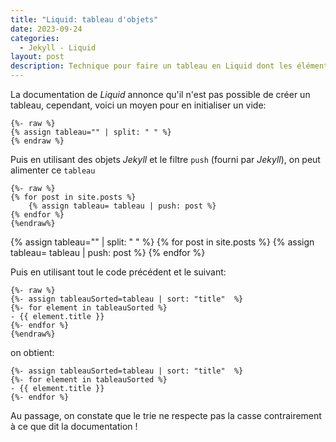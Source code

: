 ```yaml
---
title: "Liquid: tableau d'objets"
date: 2023-09-24
categories: 
  - Jekyll - Liquid
layout: post
description: Technique pour faire un tableau en Liquid dont les éléments son issus d'objets Jekyll
---
```


La documentation de *Liquid* annonce qu'il n'est pas possible de créer un tableau, cependant, voici un moyen pour en initialiser un vide:
```liquid
{%- raw %}
{% assign tableau="" | split: " " %}
{% endraw %}
```
Puis en utilisant des objets *Jekyll* et le filtre `push` (fourni par *Jekyll*), on peut alimenter ce `tableau`
```liquid
{%- raw %}
{% for post in site.posts %}
    {% assign tableau= tableau | push: post %}
{% endfor %}
{%endraw%}
```

{% assign tableau="" | split: " " %}
{% for post in site.posts %}
    {% assign tableau= tableau | push: post %}
{% endfor %}

Puis en utilisant tout le code précédent et le suivant:
```liquid
{%- raw %}
{%- assign tableauSorted=tableau | sort: "title"  %}
{%- for element in tableauSorted %}
- {{ element.title }}  
{%- endfor %}
{%endraw%}
```
on obtient:
```
{%- assign tableauSorted=tableau | sort: "title"  %}
{%- for element in tableauSorted %}
- {{ element.title }}  
{%- endfor %}
```
Au passage, on constate que le trie ne respecte pas la casse contrairement à ce que dit la documentation !
